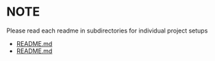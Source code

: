 # NOTE
Please read each readme in subdirectories for individual project setups
- [README.md](php_api_test/README.md)
- [README.md](react_router_test/README.md)
